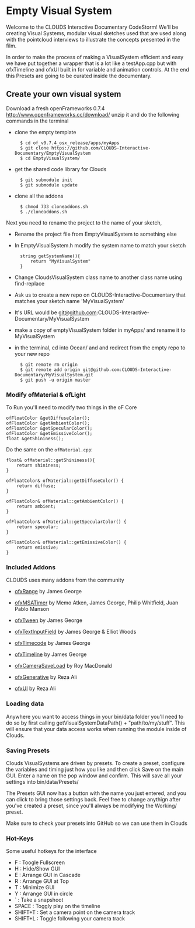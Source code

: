# Empty Visual System 

Welcome to the CLOUDS Interactive Documentary CodeStorm! We'll be creating Visual Systems, modular visual sketches  used that are used along with the pointcloud interviews to illustrate the concepts presented in the film.

In order to make the process of making a VisualSystem efficient and easy we have put together a wrapper that is a lot like a testApp.cpp but with ofxTimeline and ofxUI built in for variable and animation controls. At the end this Presets are going to be curated inside the documentary.

## Create your own visual system

Download a fresh openFrameworks 0.7.4 http://www.openframeworks.cc/download/ unzip it and do the following commands in the terminal
	
* clone the empty template

		$ cd of_v0.7.4_osx_release/apps/myApps
		$ git clone https://github.com/CLOUDS-Interactive-Documentary/EmptyVisualSystem
		$ cd EmptyVisualSystem/
	
* get the shared code library for Clouds

		$ git submodule init
		$ git submodule update
		
* clone all the addons

		$ chmod 733 cloneaddons.sh
		$ ./cloneaddons.sh
		
Next you need to rename the project to the name of your sketch,
	
* Rename the project file from EmptyVisualSystem to something else
* In EmptyVisualSystem.h modify the system name to match your sketch
		
		string getSystemName(){
			return "MyVisualSystem"
		}

* Change CloudsVisualSystem class name to another class name using find-replace
* Ask us to create a new repo on CLOUDS-Interactive-Documentary that matches your sketch name 'MyVisualSystem' 
* It's URL would be git@github.com:CLOUDS-Interactive-Documentary/MyVisualSystem
* make a copy of emptyVisualSystem folder in myApps/ and rename it to MyVisualSystem
* in the terminal, cd into Ocean/ and and redirect from the empty repo to your new repo

		$ git remote rm origin
		$ git remote add origin git@github.com:CLOUDS-Interactive-Documentary/MyVisualSystem.git 
		$ git push -u origin master

### Modify ofMaterial & ofLight

To Run you'll need to modify two things in the oF Core

	ofFloatColor &getDiffuseColor();
	ofFloatColor &getAmbientColor();
	ofFloatColor &getSpecularColor();
	ofFloatColor &getEmissiveColor();
	float &getShininess(); 
	
Do the same on the `ofMaterial.cpp`:

	float& ofMaterial::getShininess(){
		return shininess;
	}

	ofFloatColor& ofMaterial::getDiffuseColor() {
		return diffuse;
	}

	ofFloatColor& ofMaterial::getAmbientColor() {
		return ambient;
	}

	ofFloatColor& ofMaterial::getSpecularColor() {
		return specular;
	}

	ofFloatColor& ofMaterial::getEmissiveColor() {
		return emissive;
	}
	
### Included Addons

CLOUDS uses many addons from the community 

* [ofxRange](https://github.com/Flightphase/ofxRange) by James George

* [ofxMSATimer](https://github.com/obviousjim/ofxMSATimer) by Memo Atken, James George, Philip Whitfield, Juan Pablo Manson
		
* [ofxTween](https://github.com/Flightphase/ofxTween) by James George

* [ofxTextInputField](https://github.com/Flightphase/ofxTextInputField) by James George & Elliot Woods
		
* [ofxTimecode](https://github.com/YCAMInterlab/ofxTimecode) by James George
		
* [ofxTimeline](https://github.com/YCAMInterlab/ofxTimeline) by James George
	
* [ofxCameraSaveLoad](https://github.com/roymacdonald/ofxCameraSaveLoad) by Roy MacDonald
		
* [ofxGenerative](https://github.com/rezaali/ofxGenerative) by Reza Ali
		
* [ofxUI](https://github.com/rezaali/ofxUI) by Reza Ali

### Loading data

Anywhere you want to access things in your bin/data folder you'll need to do so by first calling getVisualSystemDataPath() + "path/to/my/stuff". This will ensure that your data access works when running the module inside of Clouds.

### Saving Presets

Clouds VisualSystems are driven by presets. To create a preset, configure the variables and timing just how you like and then click Save on the main GUI. Enter a name on the pop window and confirm. This will save all your settings into bin/data/Presets/

The Presets GUI now has a button with the name you just entered, and you can click to bring those settings back. Feel free to change anythign after you've created a preset, since you'll always be modifying the Working/ preset.

Make sure to check your presets into GitHub so we can use them in Clouds

### Hot-Keys 

Some useful hotkeys for the interface
* F : Toogle Fullscreen
* H : Hide/Show GUI
* E : Arrange GUI in Cascade  
* R : Arrange GUI at Top
* T : Minimize GUI
* Y : Arrange GUI in circle
* ` : Take a snapshoot
* SPACE : Toggly play on the timeline
* SHIFT+T : Set a camera point on the camera track
* SHIFT+L : Toggle following your camera track





 







